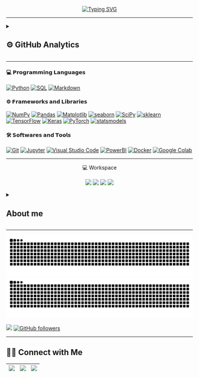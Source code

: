<p align="center">
<a href="https://github.com/DmitryTatarintsev">
    <img src="https://readme-typing-svg.demolab.com?font=Georgia&size=25&duration=2000&pause=50&multiline=true&width=900&height=190&lines=;Dmitry+Tatarintsev;Data+Science+Student+from+Russia;AI+%7C+Computer+Vision+%7C+Bots;ML+%7C+LLM" alt="Typing SVG" />
</a>

------------------------------
<details>
<summary><h2>⚙️ GitHub Analytics</h2></summary>

[![](https://raw.githubusercontent.com/DmitryTatarintsev/DmitryTatarintsev/main/profile-summary-card-output/default/0-profile-details.svg)](https://github.com/vn7n24fzkq/github-profile-summary-cards)
[![](https://raw.githubusercontent.com/DmitryTatarintsev/DmitryTatarintsev/main/profile-summary-card-output/default/1-repos-per-language.svg)](https://github.com/vn7n24fzkq/github-profile-summary-cards) [![](https://raw.githubusercontent.com/DmitryTatarintsev/DmitryTatarintsev/main/profile-summary-card-output/default/2-most-commit-language.svg)](https://github.com/vn7n24fzkq/github-profile-summary-cards)
[![](https://raw.githubusercontent.com/DmitryTatarintsev/DmitryTatarintsev/main/profile-summary-card-output/default/3-stats.svg)](https://github.com/vn7n24fzkq/github-profile-summary-cards) [![](https://raw.githubusercontent.com/DmitryTatarintsev/DmitryTatarintsev/main/profile-summary-card-output/default/4-productive-time.svg)](https://github.com/vn7n24fzkq/github-profile-summary-cards)

</details>

--------------------------------
#### 💻 𝗣𝗿𝗼𝗴𝗿𝗮𝗺𝗺𝗶𝗻𝗴 𝗟𝗮𝗻𝗴𝘂𝗮𝗴𝗲𝘀
  <a href="#"><img alt="Python" src="https://img.shields.io/badge/Python-4A8B99.svg?logo=python&logoColor=white"></a>
  <a href="#"><img alt="SQL" src="https://custom-icon-badges.herokuapp.com/badge/SQL-4A8B99.svg?logo=database&logoColor=white"></a>
  <a href="#"><img alt="Markdown" src="https://img.shields.io/badge/Markdown-4A8B99.svg?logo=markdown&logoColor=white"></a>

  
#### ⚙️ 𝗙𝗿𝗮𝗺𝗲𝘄𝗼𝗿𝗸𝘀 𝗮𝗻𝗱 𝗟𝗶𝗯𝗿𝗮𝗿𝗶𝗲𝘀
  <a href="#"><img alt="NumPy" src="https://img.shields.io/badge/Numpy-4A8B99.svg?logo=numpy&logoColor=white"></a>
  <a href="#"><img alt="Pandas" src="https://img.shields.io/badge/Pandas-4A8B99.svg?logo=pandas&logoColor=white"></a>
  <a href="#"><img alt="Matplotlib" src="https://img.shields.io/badge/Matplotlib-4A8B99.svg?logo=matplotlib-python&logoColor=white"></a>
  <a href="#"><img alt="seaborn" src="https://img.shields.io/badge/seaborn-4A8B99.svg?logo=pandas&logoColor=white"></a>
  <a href="#"><img alt="SciPy" src="https://img.shields.io/badge/SciPy-4A8B99.svg?logo=scipy&logoColor=white"></a>
  <a href="#"><img alt="sklearn" src="https://img.shields.io/badge/sklearn-4A8B99.svg?logo=scikitlearn&logoColor=white"></a>
  <a href="#"><img alt="TensorFlow" src="https://img.shields.io/badge/TensorFlow-4A8B99.svg?logo=TensorFlow&logoColor=white"></a>
  <a href="#"><img alt="Keras" src="https://img.shields.io/badge/Keras-4A8B99.svg?logo=Keras&logoColor=white"></a>
  <a href="#"><img alt="PyTorch" src="https://img.shields.io/badge/PyTorch-4A8B99.svg?logo=Pytorch&logoColor=white"></a>
  <a href="#"><img alt="statsmodels" src="https://img.shields.io/badge/statsmodels-4A8B99.svg?logo=statsmodels&logoColor=white"></a>
  

#### 🛠️ 𝗦𝗼𝗳𝘁𝘄𝗮𝗿𝗲𝘀 𝗮𝗻𝗱 𝗧𝗼𝗼𝗹𝘀
  <a href="#"><img alt="Git" src="https://img.shields.io/badge/Git-4A8B99.svg?logo=git&logoColor=white"></a>
  <a href="#"><img alt="Jupyter" src="https://img.shields.io/badge/Jupyter-4A8B99.svg?logo=Jupyter&logoColor=white"></a>
  <a href="#"><img alt="Visual Studio Code" src="https://img.shields.io/badge/Visual%20Studio%20Code-4A8B99.svg?logo=visual-studio-code&logoColor=white"></a>
  <a href="#"><img alt="PowerBI" src="https://img.shields.io/badge/PowerBI-4A8B99.svg?logo=Powerbi&logoColor=white"></a>
  <a href="#"><img alt="Docker" src="https://img.shields.io/badge/Docker-4A8B99.svg?logo=docker&logoColor=white"></a>
  <a href="#"><img alt="Google Colab" src="https://img.shields.io/badge/Google%20Colab-4A8B99.svg?logo=Google-Colab&logoColor=white"></a>

--------------------------------

<p align='center'>
  💻 Workspace<br/><br/>
  <img src="https://img.shields.io/badge/windows-%230078D6.svg?&style=for-the-badge&logo=windows&logoColor=white" />
  <img src="https://img.shields.io/badge/intel-core%20i5%2011th-%230071C5.svg?&style=for-the-badge&logo=intel&logoColor=white" />
  <img src="https://img.shields.io/badge/RAM-32GB-%230071C5.svg?&style=for-the-badge&logoColor=white" />
  <img src="https://img.shields.io/badge/nvidia-RTX%202060S-%2376B900.svg?&style=for-the-badge&logo=nvidia&logoColor=white" />

<details>
<summary><h2>About me</h2></summary>

<img align='right' src="https://github.com/DmitryTatarintsev/DmitryTatarintsev/blob/main/my-face.png" width="230" />

**Former manager, Economist. 2 years in Data Science. Student. More than 15 projects completed. I love active leisure and strategy games.ヾ(•ω•`)o**

I'm Dmitry Tatarintsev from St. Petersburg, Russia. 28 years old. I got into data science because I wanted to develop my skills in analytics, mathematics, and working with data sets.

This was important for career advancement; They wanted to make me the main warehouse manager at the production site.

But I soon realized that I liked Data Science much more than my main activity - economics and management. Here I can reveal my full potential and bring a lot of benefit. Therefore, I decided to change my profession. My goal is to become a leading international data scientist by 2030. But speaking English skills are seriously lacking.

During this time, I managed to participate in real projects in all major areas: AI, Computer Vision, Bots, ML, LLM. Advise colleagues. Wrote applications and integrated them into production. Defended diploma in computer vision.

My hobbies: keywords, fillwords, Sudoku, strategic computer games. Paradox Interactive makes the best games. Love it so much.

Favorite movies: “The Imitation Game”, “Oppenheimer”, “A Beautiful Mind”.

I love running, swimming, visiting museums and traveling with my family.

## Education
    
- 📖 **Data Science**\
📆 2023 - moment\
📍 **Neural University** - Moscow, Russia\
📆 2022 - 2023\
📍 **Yandex Practicum** - Moscow, Russia

- 📖 **Economist**\
📆 2016 - 2019\
📍 **SPb GBPOU College of Banking and Information Systems** - Saint Petersburg, Russia

## Experience

- 👨‍💻 **Data Science**\
📆 may/2024 - moment\
📍 **Icon Soft LLC** - Moscow, Russia

- 👨‍💻 **Data Science**\
📆 2024 - 2024\
📍 **JSC Automobile Plant Ural** - Moscow, Russia

- 👨‍💻 **Data Science**\
📆 2023 - 2023\
📍 **Ecosystem Alpha LLC** - Moscow, Russia

- 👨‍💻 **Data Science**\
📆 2022 - 2023\
📍 **INO СPE Yandex EdTech** - Moscow, Russia

- 👨‍💻 **Deputy warehouse manager**\
📆 2020 - 2022\
📍 **GC EcoDorSnab** - Saint Petersburg, Russia

</details>

--------------------------------

![github contribution grid snake animation](https://raw.githubusercontent.com/shahradelahi/shahradelahi/output/github-contribution-grid-snake-dark.svg#gh-dark-mode-only)
![github contribution grid snake animation](https://raw.githubusercontent.com/shahradelahi/shahradelahi/output/github-contribution-grid-snake.svg#gh-light-mode-only)

![](https://komarev.com/ghpvc/?username=DmitryTatarintsev)
[![GitHub followers](https://img.shields.io/github/followers/DmitryTatarintsev?style=social)](https://www.github.com/DmitryTatarintsev)

--------------------------------
## 🤝🏻 Connect with Me

| [![](https://img.shields.io/static/v1?style=for-the-badge&message=gmail.com&color=red&logo=Google+Chrome&logoColor=FFFFFF&label=)](https://mail.google.com)     | [![](https://img.shields.io/badge/Telegram-%230077B5.svg?&style=for-the-badge&logo=Telegram&logoColor=white)](https://t.me/dtatarintsev) |  [![](https://img.shields.io/static/v1?style=for-the-badge&message=GitHub&color=181717&logo=GitHub&logoColor=FFFFFF&label=)](https://github.com/DmitryTatarintsev/)  | 
| ----------- | ----------- |--- |
